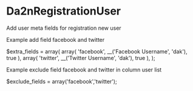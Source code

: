 Da2nRegistrationUser
====================

Add user meta fields for registration new user

Example add field facebook and twitter

$extra_fields =  array( 
  		array( 'facebook', __('Facebook Username', 'dak'), true ),
			array( 'twitter', __('Twitter Username', 'dak'), true ),
			);
      

Example exclude field facebook and twitter in column user list

$exclude_fields = array('facebook','twitter');
